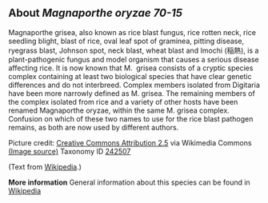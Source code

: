 **About *Magnaporthe oryzae 70-15***
-------------------------
Magnaporthe grisea, also known as rice blast fungus, rice rotten neck, 
rice seedling blight, blast of rice, oval leaf spot of graminea, 
pitting disease, ryegrass blast, Johnson spot, neck blast, wheat blast 
and Imochi (稲熱), is a plant-pathogenic fungus and model organism that 
causes a serious disease affecting rice. It is now known that M. 
grisea consists of a cryptic species complex containing at least two 
biological species that have clear genetic differences and do not 
interbreed. Complex members isolated from Digitaria have been more 
narrowly defined as M. grisea. The remaining members of the complex 
isolated from rice and a variety of other hosts have been renamed 
Magnaporthe oryzae, within the same M. grisea complex. Confusion on 
which of these two names to use for the rice blast pathogen remains, 
as both are now used by different authors.


Picture credit: [Creative Commons Attribution 2.5](https://creativecommons.org/licenses/by/2.5) via Wikimedia Commons [(Image source)](https://en.wikipedia.org/wiki/File:Magnaporthe_grisea.jpg)
Taxonomy ID [242507](https://www.uniprot.org/taxonomy/242507)

(Text from [Wikipedia](https://en.wikipedia.org/).)

**More information**
General information about this species can be found in [Wikipedia](https://en.wikipedia.org/wiki/Magnaporthe_grisea)
